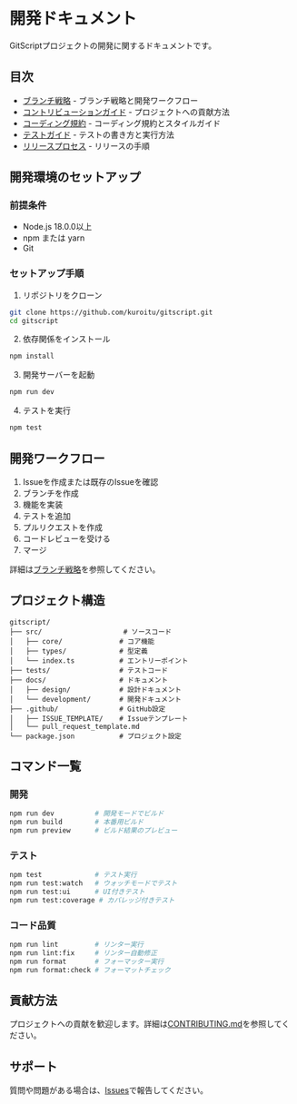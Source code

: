 # 開発ドキュメント

GitScriptプロジェクトの開発に関するドキュメントです。

## 目次

- [ブランチ戦略](./branch-strategy.md) - ブランチ戦略と開発ワークフロー
- [コントリビューションガイド](../CONTRIBUTING.md) - プロジェクトへの貢献方法
- [コーディング規約](./coding-standards.md) - コーディング規約とスタイルガイド
- [テストガイド](./testing-guide.md) - テストの書き方と実行方法
- [リリースプロセス](./release-process.md) - リリースの手順

## 開発環境のセットアップ

### 前提条件
- Node.js 18.0.0以上
- npm または yarn
- Git

### セットアップ手順

1. リポジトリをクローン
```bash
git clone https://github.com/kuroitu/gitscript.git
cd gitscript
```

2. 依存関係をインストール
```bash
npm install
```

3. 開発サーバーを起動
```bash
npm run dev
```

4. テストを実行
```bash
npm test
```

## 開発ワークフロー

1. Issueを作成または既存のIssueを確認
2. ブランチを作成
3. 機能を実装
4. テストを追加
5. プルリクエストを作成
6. コードレビューを受ける
7. マージ

詳細は[ブランチ戦略](./branch-strategy.md)を参照してください。

## プロジェクト構造

```
gitscript/
├── src/                    # ソースコード
│   ├── core/              # コア機能
│   ├── types/             # 型定義
│   └── index.ts           # エントリーポイント
├── tests/                 # テストコード
├── docs/                  # ドキュメント
│   ├── design/            # 設計ドキュメント
│   └── development/       # 開発ドキュメント
├── .github/               # GitHub設定
│   ├── ISSUE_TEMPLATE/    # Issueテンプレート
│   └── pull_request_template.md
└── package.json           # プロジェクト設定
```

## コマンド一覧

### 開発
```bash
npm run dev          # 開発モードでビルド
npm run build        # 本番用ビルド
npm run preview      # ビルド結果のプレビュー
```

### テスト
```bash
npm test             # テスト実行
npm run test:watch   # ウォッチモードでテスト
npm run test:ui      # UI付きテスト
npm run test:coverage # カバレッジ付きテスト
```

### コード品質
```bash
npm run lint         # リンター実行
npm run lint:fix     # リンター自動修正
npm run format       # フォーマッター実行
npm run format:check # フォーマットチェック
```

## 貢献方法

プロジェクトへの貢献を歓迎します。詳細は[CONTRIBUTING.md](../CONTRIBUTING.md)を参照してください。

## サポート

質問や問題がある場合は、[Issues](https://github.com/kuroitu/gitscript/issues)で報告してください。
